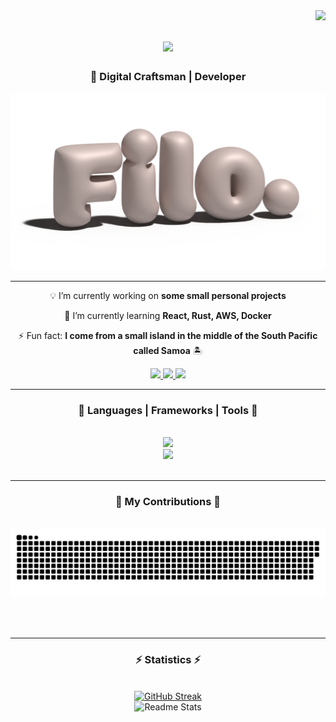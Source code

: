 
<img align="right" src="https://api.visitorbadge.io/api/visitors?path=https%3A%2F%2Fgithub.com%2FfPuniVaesau&label=Views&labelColor=%234a4759&countColor=%23bbc15d&style=flat-square"/>

<h1 align="center">
  <a href="https://git.io/typing-svg">
    <img src="https://readme-typing-svg.herokuapp.com/?font=Fira+Code&weight=700&pause=1000&color=9CAD4B&size=35&center=true&vCenter=true&width=500&height=70&duration=4000&lines=Welcome+👋🏽;+I'm+Filo+Puni+Vaesau+🗿;"/>
  </a>
</h1>
<h3 align="center">💭 Digital Craftsman | Developer</h3>
<div align="center">
  <img src="/assets/FiloBanner.png">
</div>
<hr>

<div align="center">
  
  💡 I’m currently working on **some small personal projects**

  🌱 I’m currently learning **React, Rust, AWS, Docker**

  ⚡ Fun fact: **I come from a small island in the middle of the South Pacific called Samoa** 🏝️
  
</div>

<div align="center">
  <a href="mailto:filopunivaesau@gmail.com">
    <img src="https://shields.io/badge/Gmail-FFFFFF?style=for-the-badge&logo=gmail&logoColor=orange" target="_blank"/>
  </a>
  <a href="https://www.linkedin.com/in/filo-puni-vaesau-436801261/">
    <img src="https://img.shields.io/badge/LinkedIn-0077B5?style=for-the-badge&logo=linkedin&logoColor=white" target="_blank">
  </a>
  <a href="https://fPuniVaesau.git.io">
    <img src="https://img.shields.io/badge/GitHub-100000?style=for-the-badge&logo=github&logoColor=white" target="_blank"/>
  </a>
</div>

<hr>

<h3 align="center">🧩 Languages | Frameworks | Tools 🧩</h3>
<br/>
<div align="center">
  <a href="https://skillicons.dev">
    <img src="https://skillicons.dev/icons?i=github,git,javascript,nodejs,python,java,vscode"/><br>
    <img src="https://skillicons.dev/icons?i=bash,html,css,mysql,react,rust,php"/>
  </a>
</div>

<br/>
<hr>

<div align="center">

  <h3>📙 My Contributions 📙</h3>
  <br>
  <source media="(prefers-color-scheme: dark)" srcset="github-snake-dark.svg" />
  <source media="(prefers-color-scheme: light)" srcset="github-snake.svg" />
  <img alt="Snake animation for my contributions" src="https://raw.githubusercontent.com/fPuniVaesau/fPuniVaesau/output/github-contribution-grid-snake-dark.svg"/>
 
  <br/><br/>
</div>

<hr/>

<h3 align="center">⚡️ Statistics ⚡️</h3>
<br>

<div align="center">
  <a href="https://git.io/streak-stats"><img src="https://streak-stats.demolab.com?user=fPuniVaesau&theme=graywhite&hide_border=true&date_format=j%20M%5B%20Y%5D&card_width=500" alt="GitHub Streak" /></a>

  <br/>
  <img width=500 src="https://github-readme-stats-fpunivaesaus-projects.vercel.app/api?username=fPuniVaesau&show_icons=true&theme=graywhite&rank_icon=github" alt="Readme Stats"/>
</div>


